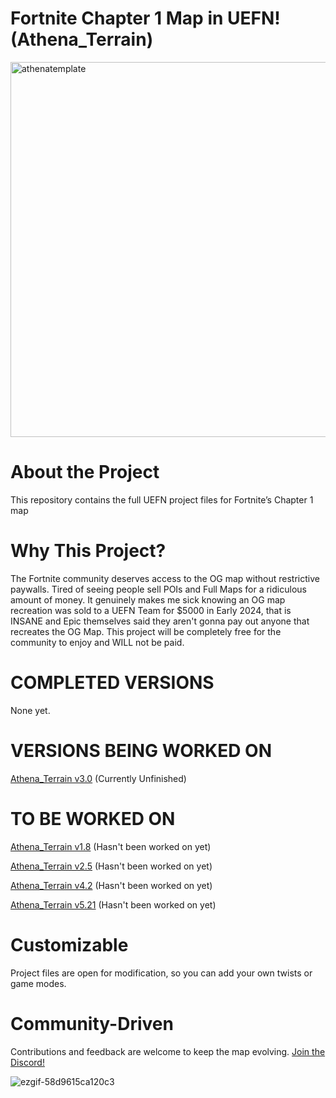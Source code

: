 # Fortnite Chapter 1 Map in UEFN! (Athena_Terrain)

<img width="800" height="600" alt="athenatemplate" src="https://github.com/user-attachments/assets/b0673962-d123-4dc3-be3a-eb2c27eb1aae" />

# About the Project
This repository contains the full UEFN project files for Fortnite’s Chapter 1 map

# Why This Project?
The Fortnite community deserves access to the OG map without restrictive paywalls. Tired of seeing people sell POIs and Full Maps for a ridiculous amount of money. It genuinely makes me sick knowing an OG map recreation was sold to a UEFN Team for $5000 in Early 2024, that is INSANE and Epic themselves said they aren't gonna pay out anyone that recreates the OG Map. This project will be completely free for the community to enjoy and WILL not be paid.

# COMPLETED VERSIONS
None yet.

# VERSIONS BEING WORKED ON
[Athena_Terrain v3.0](https://github.com/zqvb/AthenaTemplate/tree/Fortnite-3.0)
(Currently Unfinished)

# TO BE WORKED ON
[Athena_Terrain v1.8](https://github.com/zqvb/AthenaTemplate/tree/Fortnite-1.8)
(Hasn't been worked on yet)

[Athena_Terrain v2.5](https://github.com/zqvb/AthenaTemplate/tree/Fortnite-2.5)
(Hasn't been worked on yet)

[Athena_Terrain v4.2](https://github.com/zqvb/AthenaTemplate/tree/Fortnite-4.2)
(Hasn't been worked on yet)

[Athena_Terrain v5.21](https://github.com/zqvb/AthenaTemplate/tree/Fortnite-5.21)
(Hasn't been worked on yet)

# Customizable
Project files are open for modification, so you can add your own twists or game modes.

# Community-Driven
Contributions and feedback are welcome to keep the map evolving.
[Join the Discord!](https://discord.gg/bZzJWQbMDs)

![ezgif-58d9615ca120c3](https://github.com/user-attachments/assets/a4d4250f-6384-45d8-92d6-9055b065e06d)
